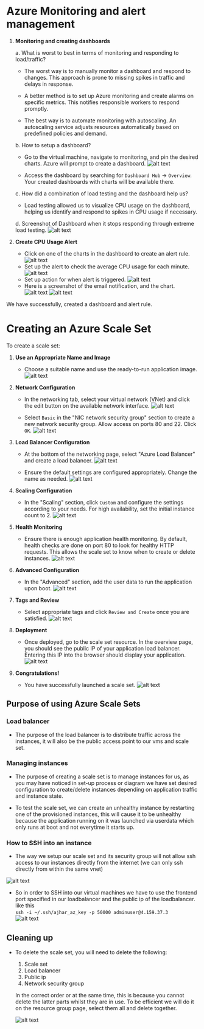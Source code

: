 # Azure Monitoring and alert management

1. **Monitoring and creating dashboards**

    a. What is worst to best in terms of monitoring and responding to load/traffic?
    
      - The worst way is to manually monitor a dashboard and respond to changes. This approach is prone to missing spikes in traffic and delays in response.
        
      - A better method is to set up Azure monitoring and create alarms on specific metrics. This notifies responsible workers to respond promptly.
        
      - The best way is to automate monitoring with autoscaling. An autoscaling service adjusts resources automatically based on predefined policies and demand.
        
    b. How to setup a dashboard?
    
      - Go to the virtual machine, navigate to monitoring, and pin the desired charts. Azure will prompt to create a dashboard.
      ![alt text](img/image-101.png)
        
      - Access the dashboard by searching for `Dashboard Hub` -> `Overview`. Your created dashboards with charts will be available there.
        
    c. How did a combination of load testing and the dashboard help us?
    
      - Load testing allowed us to visualize CPU usage on the dashboard, helping us identify and respond to spikes in CPU usage if necessary.
        
    d. Screenshot of Dashboard when it stops responding through extreme load testing.
    ![alt text](img/image-102.png)
    
2. **Create CPU Usage Alert**
   
    - Click on one of the charts in the dashboard to create an alert rule. ![alt text](img/image-103.png)
    - Set up the alert to check the average CPU usage for each minute.
    ![alt text](img/image-104.png) 
    - Set up action for when alert is triggered.
    ![alt text](img/image-105.png)
    - Here is a screenshot of the email notification, and the chart.
    ![alt text](img/image-106.png)
    ![alt text](img/image-107.png)

We have successfully, created a dashboard and alert rule.


# Creating an Azure Scale Set

To create a scale set:

1. **Use an Appropriate Name and Image**
   
    - Choose a suitable name and use the ready-to-run application image.
    ![alt text](image.png)
   
2. **Network Configuration**
   
    - In the networking tab, select your virtual network (VNet) and click the edit button on the available network interface.
    ![alt text](image-1.png)

    - Select `Basic` in the "NIC network security group" section to create a new network security group. Allow access on ports 80 and 22. Click `OK`.
    ![alt text](image-2.png)
    
3. **Load Balancer Configuration**
   
    - At the bottom of the networking page, select "Azure Load Balancer" and create a load balancer.
    ![alt text](image-3.png)
    
    - Ensure the default settings are configured appropriately. Change the name as needed.
    ![alt text](image-4.png)
    
4. **Scaling Configuration**
   
    - In the "Scaling" section, click `Custom` and configure the settings according to your needs. For high availability, set the initial instance count to 2.
    ![alt text](image-5.png)
    
5. **Health Monitoring**
   
    - Ensure there is enough application health monitoring. By default, health checks are done on port 80 to look for healthy HTTP requests. This allows the scale set to know when to create or delete instances.
    ![alt text](image-6.png)
    
6. **Advanced Configuration**
   
    - In the "Advanced" section, add the user data to run the application upon boot.
    ![alt text](image-7.png)
    
7. **Tags and Review**
   
    - Select appropriate tags and click `Review and Create` once you are satisfied.
    ![alt text](image-8.png) 
    
8. **Deployment**
   
    - Once deployed, go to the scale set resource. In the overview page, you should see the public IP of your application load balancer. Entering this IP into the browser should display your application.
    ![alt text](image-9.png)
    
9. **Congratulations!**
   
    - You have successfully launched a scale set.
  ![alt text](image-10.png)

## Purpose of using Azure Scale Sets

### Load balancer
- The purpose of the load balancer is to distribute traffic across the instances, it will also be the public access point to our vms and scale set.

### Managing instances
- The purpose of creating a scale set is to manage instances for us, as you may have noticed in set-up process or diagram we have set desired configuration to create/delete instances depending on application traffic and instance state.

- To test the scale set, we can create an unhealthy instance by restarting one of the provisioned instances, this will cause it to be unhealthy because the application running on it was launched via userdata which only runs at boot and not everytime it starts up.

### How to SSH into an instance
- The way we setup our scale set and its security group will not allow ssh access to our instances directly from the internet (we can only ssh directly from within the same vnet)

![alt text](image-11.png)

- So in order to SSH into our virtual machines we have to use the frontend port specified in our loadbalancer and the public ip of the loadbalancer.
like this <br> `ssh -i ~/.ssh/ajhar_az_key -p 50000 adminuser@4.159.37.3`<br>
![alt text](image-12.png)

## Cleaning up
- To delete the scale set, you will need to delete the following:
  1. Scale set
  2. Load balancer
  3. Public ip
  4. Network security group<br>
   
  In the correct order or at the same time, this is because you cannot delete the latter parts whilst they are in use.
  To be efficient we will do it on the resource group page, select them all and delete together.

  ![alt text](image-13.png)